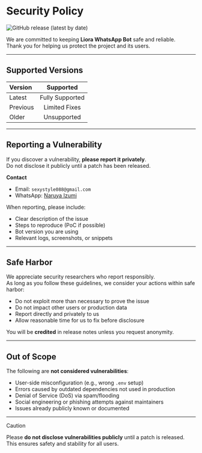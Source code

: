 # Security Policy

![GitHub release (latest by date)](https://img.shields.io/github/v/release/naruyaizumi/liora?style=for-the-badge&color=ff4dd2&label=Latest%20Release)

We are committed to keeping **Liora WhatsApp Bot** safe and reliable.  
Thank you for helping us protect the project and its users.

---

## Supported Versions

| Version  |    Supported    |
| :------- | :-------------: |
| Latest   | Fully Supported |
| Previous |  Limited Fixes  |
| Older    |   Unsupported   |

---

## Reporting a Vulnerability

If you discover a vulnerability, **please report it privately**.  
Do not disclose it publicly until a patch has been released.

**Contact**

- Email: `sexystyle088@gmail.com`
- WhatsApp: [Naruya Izumi](https://wa.me/message/IFR3PARRGAZZE1)

When reporting, please include:

- Clear description of the issue
- Steps to reproduce (PoC if possible)
- Bot version you are using
- Relevant logs, screenshots, or snippets

---

## Safe Harbor

We appreciate security researchers who report responsibly.  
As long as you follow these guidelines, we consider your actions within safe harbor:

- Do not exploit more than necessary to prove the issue
- Do not impact other users or production data
- Report directly and privately to us
- Allow reasonable time for us to fix before disclosure

You will be **credited** in release notes unless you request anonymity.

---

## Out of Scope

The following are **not considered vulnerabilities**:

- User-side misconfiguration (e.g., wrong `.env` setup)
- Errors caused by outdated dependencies not used in production
- Denial of Service (DoS) via spam/flooding
- Social engineering or phishing attempts against maintainers
- Issues already publicly known or documented

---

> [!CAUTION]  
> Please **do not disclose vulnerabilities publicly** until a patch is released.  
> This ensures safety and stability for all users.
